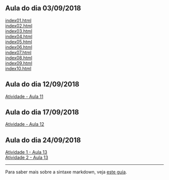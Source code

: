 ## Aula do dia 03/09/2018

[index01.html](basic/index01.html)<br>
[index02.html](basic/index02.html)<br>
[index03.html](basic/index03.html)<br>
[index04.html](basic/index04.html)<br>
[index05.html](basic/index05.html)<br>
[index06.html](basic/index06.html)<br>
[index07.html](basic/index07.html)<br>
[index08.html](basic/index08.html)<br>
[index09.html](basic/index09.html)<br>
[index10.html](basic/index10.html)<br>

## Aula do dia 12/09/2018

[Atividade - Aula 11](aula_11/atividade_aula_11.html)<br>

## Aula do dia 17/09/2018

[Atividade - Aula 12](aula_12/atividade_aula_12.html)<br>

## Aula do dia 24/09/2018

[Atividade 1 - Aula 13](aula_13/acoes.html)<br>
[Atividade 2 - Aula 13](aula_13/movies_d3_dc.html)<br>

---

Para saber mais sobre a sintaxe markdown, veja [este guia](https://guides.github.com/features/mastering-markdown/).